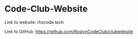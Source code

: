 # Code-Club-Website

Link to website: rhscode.tech

Link to GitHub: https://github.com/RoslynCodeClub/clubwebsite
